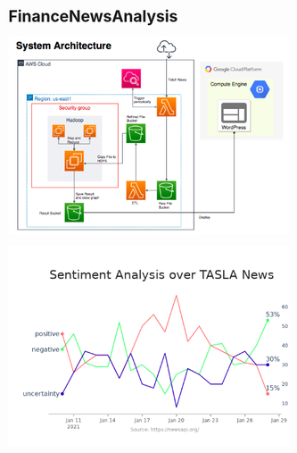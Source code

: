 # FinanceNewsAnalysis

![image](NewsSentimentAnalysisSystemArchitecture.png)

![image](results.png)

